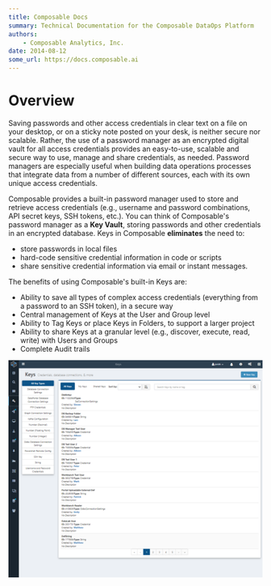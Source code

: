 ```yaml
---
title: Composable Docs
summary: Technical Documentation for the Composable DataOps Platform
authors:
    - Composable Analytics, Inc.
date: 2014-08-12
some_url: https://docs.composable.ai
---
```


# Overview

 Saving passwords and other access credentials in clear text on a file on your desktop, or on a sticky note posted on your desk, is neither secure nor scalable. Rather, the use of a password manager as an encrypted digital vault for all access credentials provides an easy-to-use, scalable and secure way to use, manage and share credentials, as needed. Password managers are especially useful when building data operations processes that integrate data from a number of different sources, each with its own unique access credentials.

 Composable provides a built-in password manager used to store and retrieve access credentials (e.g., username and password combinations, API secret keys, SSH tokens, etc.). You can think of Composable's password manager as a **Key Vault**, storing passwords and other credentials in an encrypted database. Keys in Composable **eliminates** the need to:

- store passwords in local files
- hard-code sensitive credential information in code or scripts
- share sensitive credential information via email or instant messages.

The benefits of using Composable's built-in Keys are:

- Ability to save all types of complex access credentials (everything from a password to an SSH token), in a secure way
- Central management of Keys at the User and Group level
- Ability to Tag Keys or place Keys in Folders, to support a larger project
- Ability to share Keys at a granular level (e.g., discover, execute, read, write) with Users and Groups
- Complete Audit trails

![!Composable Key Vault](img/KeyVault.png)